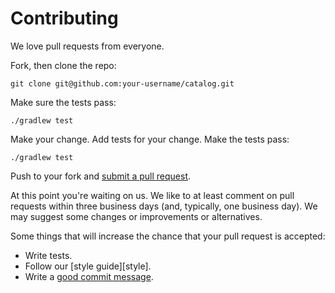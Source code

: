 # Contributing

We love pull requests from everyone.

Fork, then clone the repo:
```
git clone git@github.com:your-username/catalog.git
```

Make sure the tests pass:
```
./gradlew test
```

Make your change. Add tests for your change. Make the tests pass:
```
./gradlew test
```

Push to your fork and [submit a pull request][pr].

[pr]: https://github.com/songkick/catalog/compare/

At this point you're waiting on us. We like to at least comment on pull requests
within three business days (and, typically, one business day). We may suggest
some changes or improvements or alternatives.

Some things that will increase the chance that your pull request is accepted:

* Write tests.
* Follow our [style guide][style].
* Write a [good commit message][commit].

[commit]: http://tbaggery.com/2008/04/19/a-note-about-git-commit-messages.html
